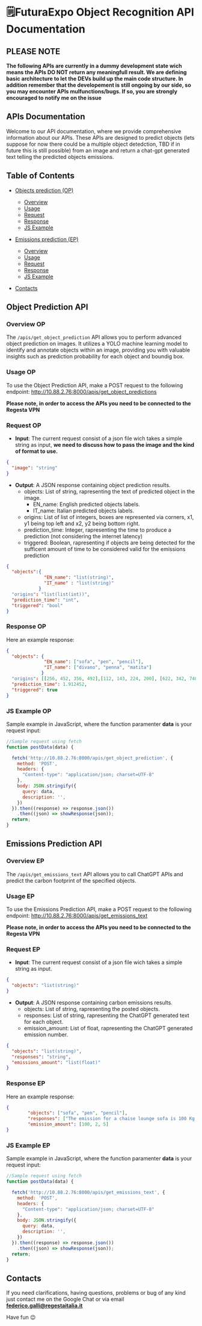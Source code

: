 ﻿# 🗒️FuturaExpo Object Recognition API Documentation

## PLEASE NOTE 
**The following APIs are currently in a dummy development state wich means the APIs DO NOT return any meaningfull result. We are defining basic architecture to let the DEVs build up the main code structure. In addition remember that the developement is still ongoing by our side, so you may encounter APIs mulfunctions/bugs. If so, you are strongly encouraged to notify me on the issue**

## APIs Documentation
Welcome to our API documentation, where we provide comprehensive information about our APIs. These APIs are designed to predict objects (lets suppose for now there could be a multiple object detedction, TBD if in future this is still possible) from an image and return a chat-gpt generated text telling the predicted objects emissions.

## Table of Contents
- [Objects prediction (OP)](#object-prediction-api)
  - [Overview](#overview-op)
  - [Usage](#usage-op)
  - [Request](#request-op)
  - [Response](#response-op)
  - [JS Example](#js-example-op)

- [Emissions prediction (EP)](#emissions-prediction-api)
  - [Overview](#overview-ep)
  - [Usage](#usage-ep)
  - [Request](#request-ep)
  - [Response](#response-ep)
  - [JS Example](#js-example-ep)

- [Contacts](#contacts)

## Object Prediction API
### Overview OP
The `/apis/get_object_prediction` API allows you to perform advanced object prediction on images. It utilizes a YOLO machine learning model to identify and annotate objects within an image, providing you with valuable insights such as prediction probability for each object and boundig box.

### Usage OP
To use the Object Prediction API, make a POST request to the following endpoint: http://10.88.2.76:8000/apis/get_object_predictions

**Please note, in order to access the APIs you need to be connected to the Regesta VPN**

### Request OP
- **Input**: The current request consist of a json file wich takes a simple string as input, **we need to discuss how to pass the image and the kind of format to use.**
```json
{
  "image": "string"
}
```
- **Output**: A JSON response containing object prediction results.
  - objects: List of string, rapresenting the text of predicted object in the image.
    - EN_name: English predicted objects labels.
    - IT_name: Italian predicted objects labels.
  - origins: List of list of integers, boxes are represented via corners, x1, y1 being top left and x2, y2 being bottom right.
  - prediction_time: Integer, rapresenting the time to produce a prediction (not considering the internet latency)
  - triggered: Boolean, rapresenting if objects are being detected for the sufficent amount of time to be considered valid for the emissions prediction
    
```json
{
  "objects":{
              "EN_name": "list(string)",
              "IT_name" : "list(string)"
            }
  "origins": "list(list(int))",
  "prediction_time": "int",
  "triggered": "bool"
}
```

### Response OP
Here an example response:

```json
{
  "objects": {
              "EN_name": ["sofa", "pen", "pencil"],
              "IT_name": ["divano", "penna", "matita"]
             }
  "origins": [[256, 452, 356, 492],[112, 143, 224, 200], [622, 342, 740, 400]],
  "prediction_time": 1.912452,
  "triggered": true
}
```

### JS Example OP
Sample example in JavaScript, where the function paramenter **data** is your request input: 

```javascript
//Sample request using fetch
function postData(data) {

  fetch('http://10.88.2.76:8000/apis/get_object_prediction', {
    method: 'POST',
    headers: {
      "Content-type": "application/json; charset=UTF-8"
    },
    body: JSON.stringify({
      query: data,
      description: '',
    })
  }).then((response) => response.json())
    .then((json) => showResponse(json));
  return;
}
```

## Emissions Prediction API
### Overview EP
The `/apis/get_emissions_text` API allows you to call ChatGPT APIs and predict the carbon footprint of the specified objects.

### Usage EP
To use the Emissions Prediction API, make a POST request to the following endpoint: http://10.88.2.76:8000/apis/get_emissions_text

**Please note, in order to access the APIs you need to be connected to the Regesta VPN**

### Request EP
- **Input**: The current request consist of a json file wich takes a simple string as input.
```json
{
  "objects": "list(string)"
}
```
- **Output**: A JSON response containing carbon emissions results.
  - objects: List of string, rapresenting the posted objects.
  - responses: List of string, rapresenting the ChatGPT generated text for each object.
  - emission_amount: List of float, rapresenting the ChatGPT generated emission number.

```json
{
  "objects": "list(string)",
  "responses": "string",
  "emissions_amount": "list(float)"
}
```

### Response EP
Here an example response:

```json
{
        "objects": ["sofa", "pen", "pencil"],
        "responses": ["The emission for a chaise lounge sofa is 100 Kg of CO2", "The emission for a ink pen 2 Kg of CO2", "The emission for a pencil is 5 Kg of CO2"],
        "emission_amount": [100, 2, 5]
}
```

### JS Example EP
Sample example in JavaScript, where the function paramenter **data** is your request input: 

```javascript
//Sample request using fetch
function postData(data) {

  fetch('http://10.88.2.76:8000/apis/get_emissions_text', {
    method: 'POST',
    headers: {
      "Content-type": "application/json; charset=UTF-8"
    },
    body: JSON.stringify({
      query: data,
      description: '',
    })
  }).then((response) => response.json())
    .then((json) => showResponse(json));
  return;
}
```

## Contacts
If you need clarifications, having questions, problems or bug of any kind just contact me on the Google Chat or via email **federico.galli@regestaitalia.it**

Have fun 😉
